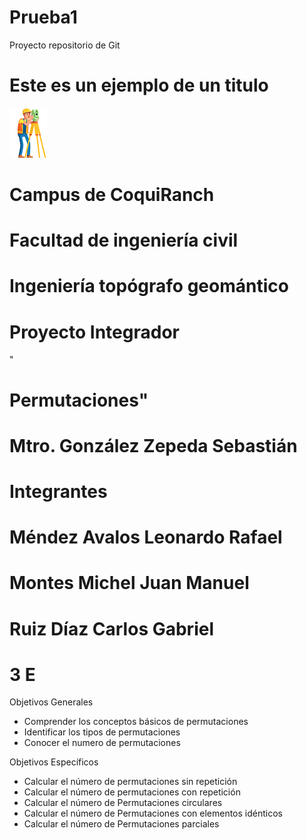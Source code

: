 # Prueba1
Proyecto repositorio de Git
# Este es un ejemplo de un titulo

![](https://github.com/SandraP2004/Prueba1/blob/main/imagenes/topo.png)
# Campus de CoquiRanch

# Facultad de ingeniería civil

# Ingeniería topógrafo geomántico

# Proyecto Integrador

"

# Permutaciones"

# Mtro. González Zepeda Sebastián

# Integrantes

# Méndez Avalos Leonardo Rafael

# Montes Michel Juan Manuel

# Ruiz Díaz Carlos Gabriel

# 3 E

Objetivos Generales

- Comprender los conceptos básicos de permutaciones
- Identificar los tipos de permutaciones
- Conocer el numero de permutaciones

Objetivos Específicos

- Calcular el número de permutaciones sin repetición
- Calcular el número de permutaciones con repetición
- Calcular el número de Permutaciones circulares
- Calcular el número de Permutaciones con elementos idénticos
- Calcular el número de Permutaciones parciales
